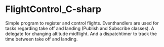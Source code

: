 # FlightControl_C-sharp
Simple program to register and control flights. Eventhandlers are used for tasks regarding take off and landing (Publish and Subscribe classes). A delegate for changing altitude midflight. And a dispatchtimer to track the time between take off and landing.
